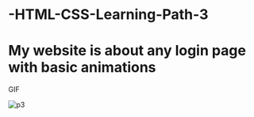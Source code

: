 # -HTML-CSS-Learning-Path-3
<h1> My website is about any login page with basic animations </h1>

<p> GIF </p>

![p3](https://user-images.githubusercontent.com/90917864/218275434-fecb9388-cc5c-49a7-a02f-3a7313707391.gif)
